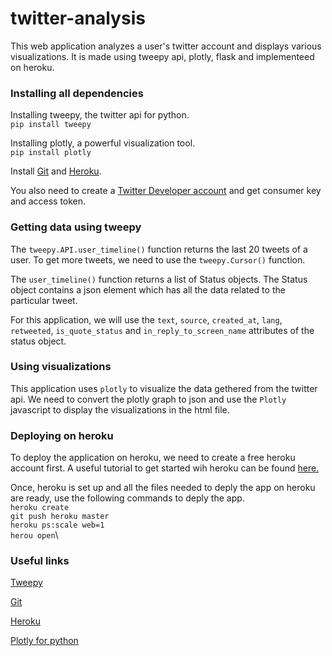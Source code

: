 # twitter-analysis

This web application analyzes a user's twitter account and displays various visualizations. It is made using tweepy api, plotly, flask and implementeed on heroku.

### Installing all dependencies

Installing tweepy, the twitter api for python.\
`pip install tweepy`

Installing plotly, a powerful visualization tool.\
`pip install plotly`

Install [Git](https://git-scm.com/book/en/v2/Getting-Started-Installing-Git) and [Heroku](https://devcenter.heroku.com/articles/heroku-cli).

You also need to create a [Twitter Developer account](https://developer.twitter.com/) and get consumer key and access token.

### Getting data using tweepy

The `tweepy.API.user_timeline()` function returns the last 20 tweets of a user. To get more tweets, we need to use the `tweepy.Cursor()` function.

The `user_timeline()` function returns a list of Status objects. The Status object contains a json element which has all the data related to the particular tweet. 

For this application, we will use the `text`, `source`, `created_at`, `lang`, `retweeted`, `is_quote_status` and `in_reply_to_screen_name` attributes of the status object. 

### Using visualizations

This application uses `plotly` to visualize the data gethered from the twitter api.
We need to convert the plotly graph to json and use the `Plotly` javascript to display the visualizations in the html file.

### Deploying on heroku

To deploy the application on heroku, we need to create a free heroku account first.
A useful tutorial to get started wih heroku can be found [here.](https://devcenter.heroku.com/articles/getting-started-with-python)

Once, heroku is set up and all the files needed to deply the app on heroku are ready, use the following commands to deply the app.\
`heroku create`\
`git push heroku master`\
`heroku ps:scale web=1`\
`herou open`\

### Useful links

[Tweepy](https://tweepy.readthedocs.io/en/v3.5.0/getting_started.html)

[Git](https://git-scm.com/book/en/v2/Getting-Started-Installing-Git)

[Heroku](https://devcenter.heroku.com/articles/getting-started-with-python)

[Plotly for python](https://plot.ly/python/)
